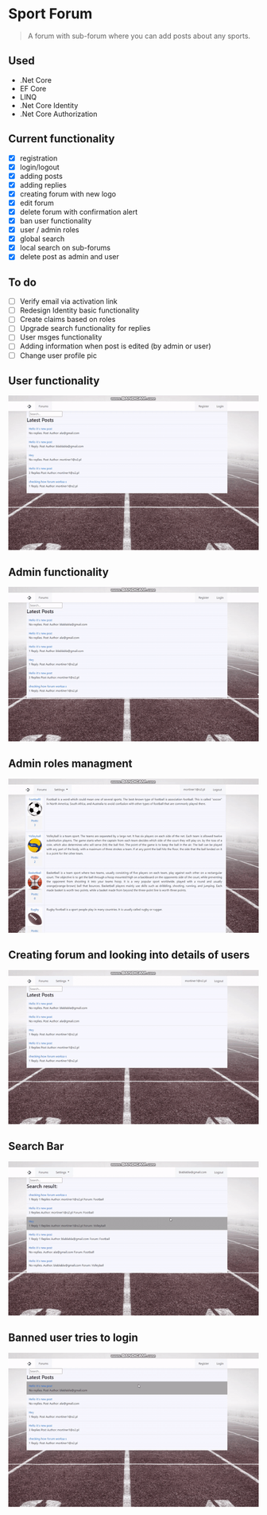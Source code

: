 # Sport Forum
> A forum with sub-forum where you can add posts about any sports. 

## Used
+ .Net Core
+ EF Core
+ LINQ
+ .Net Core Identity
+ .Net Core Authorization

## Current functionality
+ [x] registration
+ [x] login/logout
+ [x] adding posts
+ [x] adding replies
+ [x] creating forum with new logo
+ [x] edit forum
+ [x] delete forum with confirmation alert
+ [x] ban user functionality
+ [x] user / admin roles
+ [x] global search 
+ [x] local search on sub-forums
+ [x] delete post as admin and user

## To do
+ [ ] Verify email via activation link
+ [ ] Redesign Identity basic functionality
+ [ ] Create claims based on roles
+ [ ] Upgrade search functionality for replies
+ [ ] User msges functionality
+ [ ] Adding information when post is edited (by admin or user)
+ [ ] Change user profile pic

## User functionality
![User Func](readme/user.gif)

## Admin functionality 
![Admin func](readme/adminposts.gif)

## Admin roles managment
![Admin func](readme/adminrolemenagment.gif)

## Creating forum and looking into details of users
![Admin func](readme/adminforumanduser.gif)

## Search Bar
![Search](readme/searchbar.gif)

## Banned user tries to login 
![Banned](readme/banneduser.gif)

